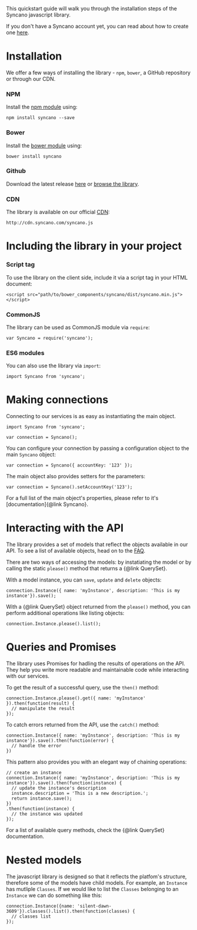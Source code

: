 This quickstart guide will walk you through the installation steps of the Syncano javascript library.

If you don't have a Syncano account yet, you can read about how to create one [here](http://docs.syncano.io/docs/getting-started-with-syncano).

# Installation

We offer a few ways of installing the library - `npm`, `bower`, a GitHub repository or through our CDN.

### NPM

Install the [npm module](https://www.npmjs.com/package/syncano) using:

`npm install syncano --save`

### Bower

Install the [bower module](https://www.bower.io/) using:

`bower install syncano`

### Github

Download the latest release [here](https://github.com/Syncano/syncano-js/releases) or [browse the library](https://github.com/Syncano/syncano-js).

### CDN

The library is available on our official [CDN](http://cdn.syncano.com/syncano.js):

`http://cdn.syncano.com/syncano.js`

# Including the library in your project

### Script tag

To use the library on the client side, include it via a script tag in your HTML document:

`<script src="path/to/bower_components/syncano/dist/syncano.min.js"></script>`

### CommonJS

The library can be used as CommonJS module via `require`:

`var Syncano = require('syncano');`

### ES6 modules

You can also use the library via `import`:

`import Syncano from 'syncano';`

# Making connections

Connecting to our services is as easy as instantiating the main object.

```
import Syncano from 'syncano';

var connection = Syncano();
```

You can configure your connection by passing a configuration object to the main `Syncano` object:

```
var connection = Syncano({ accountKey: '123' });
```

The main object also provides setters for the parameters:

```
var connection = Syncano().setAccountKey('123');
```

For a full list of the main object's properties, please refer to it's [documentation]{@link Syncano}.

# Interacting with the API

The library provides a set of models that reflect the objects available in our API. To see a list of available objects, head on to the [FAQ](http://docs.syncano.io/docs/faq/#section-what-is-an-instance-).

There are two ways of accessing the models: by instatiating the model or by calling the static `please()` method that returns a {@link QuerySet}.

With a model instance, you can `save`, `update` and `delete` objects:

```
connection.Instance({ name: 'myInstance', description: 'This is my instance'}).save();
```

With a {@link QuerySet} object returned from the `please()` method, you can perform additional operations like listing objects:

```
connection.Instance.please().list();
```

# Queries and Promises

The library uses Promises for hadling the results of operations on the API. They help you write more readable and maintainable code while interacting with our services.

To get the result of a successful query, use the `then()` method:

```
connection.Instance.please().get({ name: 'myInstance' }).then(function(result) {
  // manipulate the result
});
```

To catch errors returned from the API, use the `catch()` method:

```
connection.Instance({ name: 'myInstance', description: 'This is my instance'}).save().then(function(error) {
  // handle the error
})
```

This pattern also provides you with an elegant way of chaining operations:

```
// create an instance
connection.Instance({ name: 'myInstance', description: 'This is my instance'}).save().then(function(instance) {
  // update the instance's description
  instance.description = 'This is a new description.';
  return instance.save();
})
.then(function(instance) {
  // the instance was updated
});

```

For a list of available query methods, check the {@link QuerySet} documentation.

# Nested models

The javascript library is designed so that it reflects the platfom's structure, therefore some of the models have child models. For example, an `Instance` has mutliple `Classes`. If we would like to list the `Classes` belonging to an `Instance` we can do something like this:

```
connection.Instance({name: 'silent-dawn-3609'}).classes().list().then(function(classes) {
  // classes list
});
```
